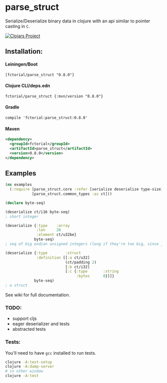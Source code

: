 # parse_struct

Serialize/Deserialize binary data in clojure with an api similar
to pointer casting in `C`.

[![Clojars Project](https://img.shields.io/clojars/v/fctorial/parse_struct.svg)](https://clojars.org/fctorial/parse_struct)

## Installation:

#### Leiningen/Boot

    [fctorial/parse_struct "0.8.0"]

#### Clojure CLI/deps.edn

    fctorial/parse_struct {:mvn/version "0.8.0"}

#### Gradle

    compile 'fctorial:parse_struct:0.8.0'

#### Maven

```xml
<dependency>
  <groupId>fctorial</groupId>
  <artifactId>parse_struct</artifactId>
  <version>0.8.0</version>
</dependency>
```

## Examples

```clojure
(ns examples
  (:require [parse_struct.core :refer [serialize deserialize type-size]]
            [parse_struct.common_types :as ct]))

(declare byte-seq)

(deserialize ct/i16 byte-seq)
; short integer

(deserialize {:type    :array
              :len     20
              :element ct/u32be}
             byte-seq)
; seq of big endian unsigned integers (long if they're too big, since java doesn't have unsigned. Large longs are stored in bigint)

(deserialize {:type        :struct
              :definition [[:a ct/u32]
                           (ct/padding 2)
                           [:b ct/i32]
                           [:c {:type       :string
                                :bytes      8}]]}
             byte-seq)
; a struct
```

See wiki for full documentation.

### TODO:

* support cljs
* eager deserializer and tests
* abstracted tests

### Tests:

You'll need to have `gcc` installed to run tests.

```sh
clojure -A:test-setup
clojure -A:dump-server
# in other window
clojure -A:test
```
